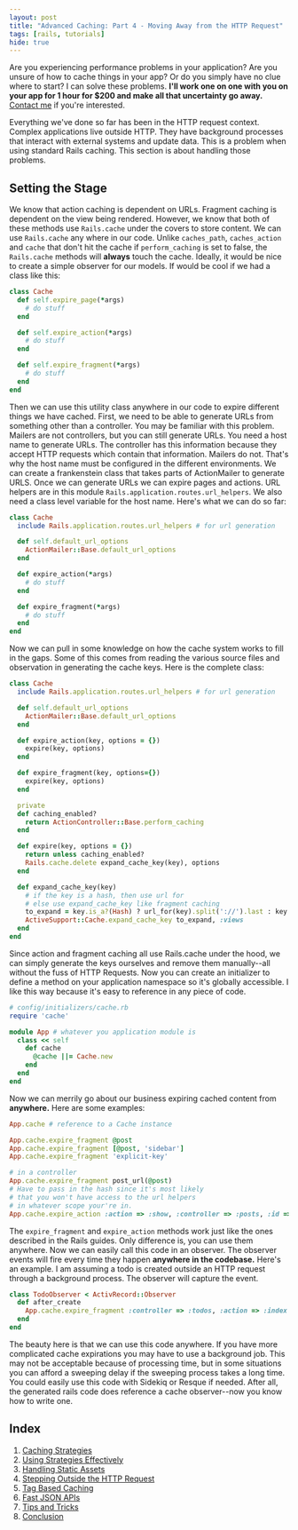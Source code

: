 ```yaml
---
layout: post
title: "Advanced Caching: Part 4 - Moving Away from the HTTP Request"
tags: [rails, tutorials]
hide: true
---
```


<p id="consulting-notice">
Are you experiencing performance problems in your application? Are you
unsure of how to cache things in your app? Or do you simply
have no clue where to start? I can solve these problems. <strong>I'll work one
on one with you on your app for 1 hour for $200 and make all that
uncertainty go away.</strong> <a href="mailto:me@broadcastingadam.com?subject=Caching%20Consultation">Contact me</a>
if you're interested.
</p>


Everything we've done so far has been in the HTTP request context.
Complex applications live outside HTTP. They have background processes
that interact with external systems and update data. This is a problem
when using standard Rails caching. This section is about handling those
problems.

## Setting the Stage

We know that action caching is dependent on URLs.
Fragment caching is dependent on the view being rendered. However, we
know that both of these methods use `Rails.cache` under the covers to
store content. We can use `Rails.cache` any where in our code. Unlike
`caches_path`, `caches_action` and `cache` that don't hit the cache
if `perform_caching` is set to false, the `Rails.cache` methods will
**always** touch the cache. Ideally, it would be nice to
create a simple observer for our models. If would be cool if we had a
class like this:

```ruby
class Cache 
  def self.expire_page(*args)
    # do stuff
  end

  def self.expire_action(*args)
    # do stuff
  end

  def self.expire_fragment(*args)
    # do stuff
  end
end
```

Then we can use this utility class anywhere in our code to expire
different things we have cached. First, we need to be able to generate
URLs from something other than a controller. You may be familiar with
this problem. Mailers are not controllers, but you can still generate
URLs. You need a host name to generate URLs. The controller has this
information because they accept HTTP requests which contain that
information. Mailers do not. That's why the host name must be configured
in the different environments. We can create a frankenstein class that
takes parts of ActionMailer to generate URLS. Once we can generate URLs
we can expire pages and actions. URL helpers are in this module
`Rails.application.routes.url_helpers`. We also need a class level 
variable for the host name. Here's what we can do so far:

```ruby
class Cache
  include Rails.application.routes.url_helpers # for url generation

  def self.default_url_options
    ActionMailer::Base.default_url_options
  end

  def expire_action(*args)
    # do stuff
  end

  def expire_fragment(*args)
    # do stuff
  end
end
```

Now we can pull in some knowledge on how the cache system works to fill
in the gaps. Some of this comes from reading the various source files
and observation in generating the cache keys. Here is the complete
class:

```ruby
class Cache
  include Rails.application.routes.url_helpers # for url generation

  def self.default_url_options
    ActionMailer::Base.default_url_options
  end

  def expire_action(key, options = {})
    expire(key, options)
  end

  def expire_fragment(key, options={})
    expire(key, options)
  end

  private
  def caching_enabled?
    return ActionController::Base.perform_caching
  end

  def expire(key, options = {})
    return unless caching_enabled?
    Rails.cache.delete expand_cache_key(key), options
  end

  def expand_cache_key(key)
    # if the key is a hash, then use url for
    # else use expand_cache_key like fragment caching
    to_expand = key.is_a?(Hash) ? url_for(key).split('://').last : key
    ActiveSupport::Cache.expand_cache_key to_expand, :views
  end
end
```

Since action and fragment caching all use Rails.cache under the hood, we
can simply generate the keys ourselves and remove them manually--all
without the fuss of HTTP Requests. Now you can create an initializer to
define a method on your application namespace so it's globally
accessible. I like this way because it's easy to reference in any piece
of code.

```ruby
# config/initializers/cache.rb
require 'cache'

module App # whatever you application module is
  class << self
    def cache
      @cache ||= Cache.new
    end
  end
end
```

Now we can merrily go about our business expiring cached content from
**anywhere.** Here are some examples:

```ruby
App.cache # reference to a Cache instance

App.cache.expire_fragment @post
App.cache.expire_fragment [@post, 'sidebar']
App.cache.expire_fragment 'explicit-key'

# in a controller
App.cache.expire_fragment post_url(@post)
# Have to pass in the hash since it's most likely
# that you won't have access to the url helpers
# in whatever scope your're in.
App.cache.expire_action :action => :show, :controller => :posts, :id => @post, :tag => @post.updated_at.to_i
```

The `expire_fragment` and `expire_action` methods work just like the
ones described in the Rails guides. Only difference is, you can use them
anywhere. Now we can easily call this code in an observer. The observer
events will fire every time they happen **anywhere in the codebase.**
Here's an example. I am assuming a todo is created outside an HTTP
request through a background process. The observer will capture the
event. 

```ruby
class TodoObserver < ActivRecord::Observer
  def after_create
    App.cache.expire_fragment :controller => :todos, :action => :index
  end
end
```

The beauty here is that we can use this code anywhere. If you have more
complicated cache expirations you may have to use a background job. This
may not be acceptable because of processing time, but in some situations
you can afford a sweeping delay if the sweeping process takes a long
time. You could easily use this code with Sidekiq or Resque if
needed. After all, the generated rails code does reference a cache
observer--now you know how to write one.

## Index

1. [Caching Strategies](/2012/07/advanced_caching_part_1-caching_strategies)
2. [Using Strategies Effectively](/2012/07/advanced_caching_part_2-using_strategies)
3. [Handling Static Assets](/2012/07/advanced_caching_part_3-static_assets)
4. [Stepping Outside the HTTP Request](/2012/07/advanced_caching_part_4-stepping_outside_the_http_request)
5. [Tag Based Caching](/2012/07/advanced_caching_part_5-tag_based_caching)
6. [Fast JSON APIs](/2012/07/advanced_caching_part_6-fast_json_apis)
7. [Tips and Tricks](/2012/07/advanced_caching_part_7-tips_and_tricks)
8. [Conclusion](/2012/07/advanced_caching_part_8-conclusion)
